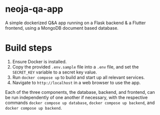 # neoja-qa-app

A simple dockerized Q&A app running on a Flask backend & a Flutter frontend, using a MongoDB document based database.

# Build steps

1. Ensure Docker is installed.
2. Copy the provided `.env.sample` file into a `.env` file, and set the `SECRET_KEY` variable to a secret key value.
4. Run `docker compose up` to build and start up all relevant services.
5. Navigate to `http://localhost` in a web browser to use the app.

Each of the three components, the database, backend, and frontend, can be run independently of one another if necessary, with the respective commands `docker compose up database`, `docker compose up backend`, and `docker compose up backend`.